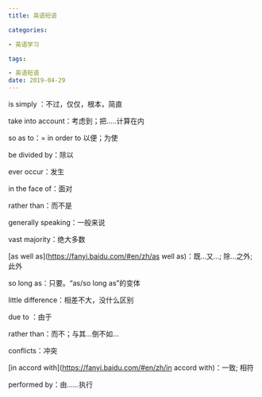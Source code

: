 ```yaml
---
title: 英语短语

categories: 

- 英语学习

tags: 

- 英语短语
date: 2019-04-29
---
```


is simply ：不过，仅仅，根本，简直

take into account：考虑到；把…..计算在内

so as to：= in order to 以便；为使

be divided by：除以

ever occur：发生

in the face of：面对

rather than：而不是

generally speaking：一般来说

vast majority：绝大多数

[as well as](https://fanyi.baidu.com/#en/zh/as well as)：既…又…; 除…之外; 此外

so long as：只要。“as/so long as”的变体

little difference：相差不大，没什么区别

due to ：由于

rather than：而不；与其…倒不如...

conflicts：冲突

[in accord with](https://fanyi.baidu.com/#en/zh/in accord with)：一致; 相符

performed by：由…...执行